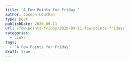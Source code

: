 ```yaml
---
title: 'A Few Points for Friday '
author: Joseph Louthan
type: post
publishDate: 2020-09-11
url: /few-points-friday/2020-09-11-few-points-friday/
categories:
  - Links
tags:
  - 'A Few Points for Friday'
draft: true
---
```

